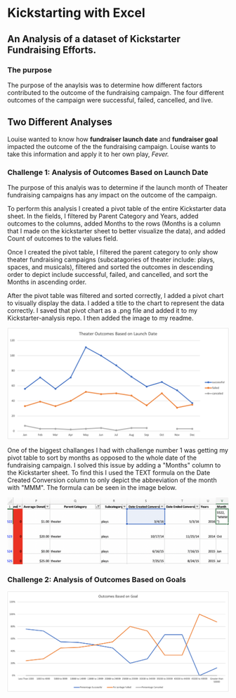 # Kickstarting with Excel
## An Analysis of a dataset of Kickstarter Fundraising Efforts.
### The purpose 
The purpose of the anaylsis was to determine how different factors contributed to the outcome of the fundraising campaign. The four different outcomes of the campaign were successful, failed, cancelled, and live.
## Two Different Analyses 
Louise wanted to know how **fundraiser launch date** and **fundraiser goal** impacted the outcome of the the fundraising campaign. Louise wants to take this information and apply it to her own play, *Fever.*
### Challenge 1: Analysis of Outcomes Based on Launch Date
The purpose of this analyis was to determine if the launch month of Theater fundraising campaigns has any impact on the outcome of the campaign. 

To perform this analysis I created a pivot table of the entire Kickstarter data sheet. In the fields, I filtered by Parent Category and Years, added outcomes to the columns, added Months to the rows (Months is a column that I made on the kickstarter sheet to better visualize the data), and added Count of outcomes to the values field.

Once I created the pivot table, I filtered the parent category to only show theater fundraising campaigns (subcatagories of theater include: plays, spaces, and musicals), filtered and sorted the outcomes in descending order to depict include successful, failed, and cancelled, and sort the Months in ascending order.

After the pivot table was filtered and sorted correctly, I added a pivot chart to visually display the data. I added a title to the chart to represent the data correctly. I saved that pivot chart as a .png file and added it to my Kickstarter-analysis repo. I then added the image to my readme.

![Theater_Outcomes_vs_Launch](https://github.com/jackogross123/Kickstarter-analysis/blob/main/Resources/Theater_Outcomes_vs_Launch.png)

One of the biggest challanges I had with challenge number 1 was getting my pivot table to sort by months as opposed to the whole date of the fundraising campaign. I solved this issue by adding a "Months" column to the Kickstarter sheet. To find this I used the TEXT formula on the Date Created Conversion column to only depict the abbreviation of the month with "MMM". The formula can be seen in the image below.

![Months_Column](https://github.com/jackogross123/Kickstarter-analysis/blob/main/Resources/Months_Column.png)

### Challenge 2: Analysis of Outcomes Based on Goals

![Outcomes_vs_Goals](https://github.com/jackogross123/Kickstarter-analysis/blob/main/Resources/Outcomes_vs_Goals.png)

